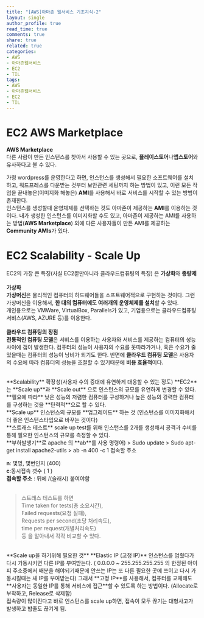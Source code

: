 ```yaml
---
title: "[AWS]아마존 웹서비스 기초지식-2"
layout: single
author_profile: true
read_time: true
comments: true
share: true
related: true
categories:
- AWS
- 아마존웹서비스
- EC2
- TIL
tags:
- AWS
- 아마존웹서비스
- EC2
- TIL
---
```


# EC2 AWS Marketplace

**AWS Marketplace**   
다른 사람이 만든 인스턴스를 찾아서 사용할 수 있는 곳으로, **플레이스토어**나**앱스토어**와 유사하다고 볼 수 있다.   
   
가령 wordpress를 운영한다고 하면, 인스턴스를 생성해서 필요한 소프트웨어를 설치하고, 워드프레스를 다운받는 것부터 보안관련 세팅까지 하는 방법이 있고, 이런 모든 작업을 끝내놓은(이미지화 해놓은) **AMI**를 사용해서 바로 서비스를 시작할 수 있는 방법이 존재한다.   
인스턴스를 생성할때 운영체제를 선택하는 것도 아마존이 제공하는 **AMI**를 이용하는 것이다. 내가 생성한 인스턴스를 이미지화할 수도 있고, 아마존이 제공하는 AMI를 사용하는 방법(**AWS Marketplace**) 외에 다른 사용자들이 만든 AMI를 제공하는 **Community AMIs**가 있다.


# EC2 Scalability - Scale Up

EC2의 가장 큰 특징(사실 EC2뿐만아니라 클라우드컴퓨팅의 특징) 은 **가상화**와 **종량제**   
<br/>
**가상화**   
**가상머신**은 물리적인 컴퓨터의 하드웨어들을 소프트웨어적으로 구현하는 것이다. 그런 가상머신을 이용해서, **한 대의 컴퓨터에도 여러개의 운영체제를 설치**할 수 있다.   
개인용으로는 VMWare, VirtualBox, Parallels가 있고, 기업용으로는 클라우드컴퓨팅 서비스(AWS, AZURE 등)를 이용한다.   
 <br/>
**클라우드 컴퓨팅의 장점**   
**전통적인 컴퓨팅 모델**은 서비스를 이용하는 사용자와 서비스를 제공하는 컴퓨터의 성능사이에 갭이 발생한다. 컴퓨터의 성능이 사용자의 수요를 못따라가거나, 혹은 수요가 줄었을때는 컴퓨터의 성능이 낭비가 되기도 한다. 반면에 **클라우드 컴퓨팅 모델**은 사용자의 수요에 따라 컴퓨터의 성능을 조절할 수 있기때문에 **비용 효율적**이다.

<br/>
**Scalability**   
확장성(사용자 수의 증대에 유연하게 대응할 수 있는 정도)   
**EC2**는 **Scale up**과 **Scale out** 으로 인스턴스의 규모를 유연하게 변경할 수 있다.   
**필요에 따라** 낮은 성능의 저렴한 컴퓨터를 구성하거나 높은 성능의 강력한 컴퓨터를 구성하는 것을 **탄력적**으로 할 수 있다.   
<br/>
**Scale up**   
인스턴스의 규모를 **업그레이드** 하는 것   
(인스턴스를 이미지화해서 더 좋은 인스턴스타입으로 바꾸는 것이다)   
<br/>
**스트래스 테스트**   
scale up test를 위해 인스턴스를 2개를 생성해서 공격과 수비를 통해 필요한 인스턴스의 규모를 측정할 수 있다.   
<br/>
**부하발생기**로 apache 의 **ab**를 사용   
명령어)   
> Sudo update   
> Sudo apt-get install apache2-utils   
> ab -n 400 -c 1 접속할 주소   

**n**: 몇명, 몇번인지 (400)   
**c**:동시접속 갯수 ( 1 )   
**접속할 주소** : 뒤에 /(슬래시) 붙여야함   
<br/>
> 스트래스 테스트를 하면   
> Time taken for tests(총 소요시간),   
> Failed requests(요청 실패),   
> Requests per second(초당 처리속도),   
> time per request(개별처리속도)   
등 을 알아내서 각각 비교할 수 있다.   

<br/>
**Scale up을 하기위해 필요한 것**   
**Elastic IP (고정 IP)**   
인스턴스를 멈췄다가 다시 가동시키면 다른 IP를 부여받는다. ( 0.0.0.0 ~ 255.255.255.255 의 한정된 아이피 주소중에서 배분을 해야되기때문에 안쓰는 IP는 또 다른 필요한 곳에 쓰이고 다시 가동시킬때는 새 IP를 부여받는다)   
그래서 **고정 IP**를 사용해서, 컴퓨터를 교체해도 **사용자는 동일한 IP를 통해 서비스에 접근**할 수 있도록 하는 방법이다. (Allocate로 부착하고, Release로 삭제함)   
<br/>
접속량이 많이진다고 바로 인스턴스를 scale up하면, 접속이 모두 끊기는 대형사고가 발생하고 밥줄도 끊기게 됨.